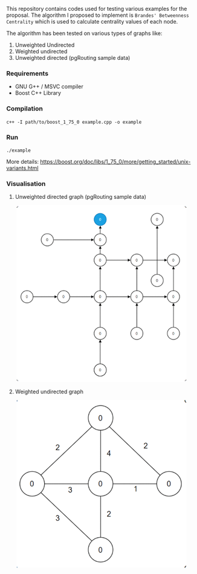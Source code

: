 This repository contains codes used for testing various examples for the proposal. The algorithm I proposed to implement is `Brandes' Betweenness Centrality` which is used to calculate centrality values of each node.

The algorithm has been tested on various types of graphs like:
1. Unweighted Undirected
2. Weighted undirected
3. Unweighted directed (pgRouting sample data)

### Requirements
 - GNU G++ / MSVC compiler
 - Boost C++ Library

### Compilation
```
c++ -I path/to/boost_1_75_0 example.cpp -o example 
```

### Run
```
./example
```

More details: https://boost.org/doc/libs/1_75_0/more/getting_started/unix-variants.html

### Visualisation
1. Unweighted directed graph (pgRouting sample data)

<p align="center">
  <img src="https://github.com/sauravUppoor/SampleCode/blob/main/img/ex1.gif" alt="gif1" width="450px">
</p>

2. Weighted undirected graph 
<p align="center">
  <img src="https://github.com/sauravUppoor/SampleCode/blob/main/img/ex2.gif" alt="gif1" width="450px">
</p>
